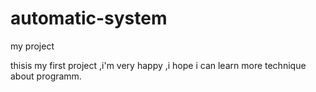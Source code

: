 # automatic-system
my project

thisis my first project ,i'm very happy ,i hope i can learn more technique about programm.

